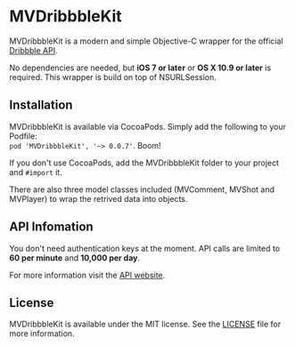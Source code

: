 # MVDribbbleKit
MVDribbbleKit is a modern and simple Objective-C wrapper for the official [Dribbble API](https://dribbble.com/api).

No dependencies are needed, but **iOS 7 or later** or **OS X 10.9 or later** is required. This wrapper is build on top of NSURLSession.

## Installation
MVDribbbleKit is available via CocoaPods. Simply add the following to your Podfile:<br />
`pod 'MVDribbbleKit', '~> 0.0.7'`. Boom!

If you don't use CocoaPods, add the MVDribbbleKit folder to your project and `#import` it.

There are also three model classes included (MVComment, MVShot and MVPlayer) to wrap the retrived data into objects.

## API Infomation
You don't need authentication keys at the moment. API calls are limited to **60 per minute** and **10,000 per day**.

For more information visit the [API website](https://dribbble.com/api).

## License
MVDribbbleKit is available under the MIT license. See the [LICENSE](https://github.com/marcelvoss/MVDribbbleKit/blob/master/LICENSE.md) file for more information.